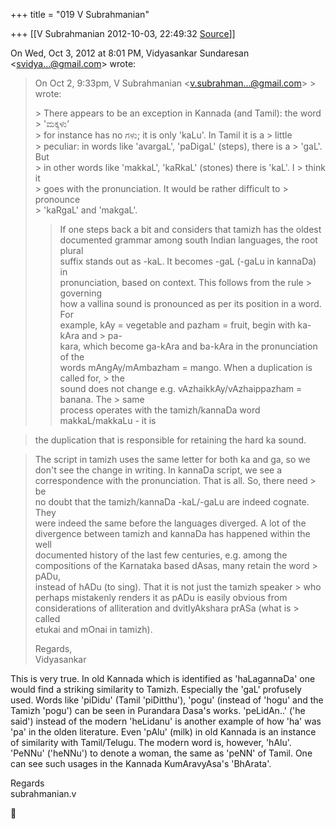 +++
title = "019 V Subrahmanian"

+++
[[V Subrahmanian	2012-10-03, 22:49:32 [Source](https://groups.google.com/g/bvparishat/c/DxxUrTRCtSo)]]



On Wed, Oct 3, 2012 at 8:01 PM, Vidyasankar Sundaresan \<[svidya...@gmail.com]()\> wrote:  

> 
> >   
> On Oct 2, 9:33pm, V Subrahmanian \<[v.subrahman...@gmail.com]()\> > wrote:  
>   
> \> There appears to be an exception in Kannada (and Tamil): the word > 'ಮಕ್ಕಳು’  
> \> for instance has no ಗಳು; it is only 'kaLu'. In Tamil it is a > little  
> \> peculiar: in words like 'avargaL', 'paDigaL' (steps), there is a > 'gaL'. But  
> \> in other words like 'makkaL', 'kaRkaL' (stones) there is 'kaL'. I > think it  
> \> goes with the pronunciation. It would be rather difficult to > pronounce  
> \> 'kaRgaL' and 'makgaL'.  
>   
> > 
> > If one steps back a bit and considers that tamizh has the oldest  
> documented grammar among south Indian languages, the root plural  
> suffix stands out as -kaL. It becomes -gaL (-gaLu in kannaDa) in  
> pronunciation, based on context. This follows from the rule > governing  
> how a vallina sound is pronounced as per its position in a word. For  
> example, kAy = vegetable and pazham = fruit, begin with ka-kAra and > pa-  
> kara, which become ga-kAra and ba-kAra in the pronunciation of the  
> words mAngAy/mAmbazham = mango. When a duplication is called for, > the  
> sound does not change e.g. vAzhaikkAy/vAzhaippazham = banana. The > same  
> process operates with the tamizh/kannaDa word makkaL/makkaLu - it is  

> the duplication that is responsible for retaining the hard ka sound.  

>   
> The script in tamizh uses the same letter for both ka and ga, so we  
> don't see the change in writing. In kannaDa script, we see a  
> correspondence with the pronunciation. That is all. So, there need > be  
> no doubt that the tamizh/kannaDa -kaL/-gaLu are indeed cognate. They  
> were indeed the same before the languages diverged. A lot of the  
> divergence between tamizh and kannaDa has happened within the well  
> documented history of the last few centuries, e.g. among the  
> compositions of the Karnataka based dAsas, many retain the word > pADu,  
> instead of hADu (to sing). That it is not just the tamizh speaker > who  
> perhaps mistakenly renders it as pADu is easily obvious from  
> considerations of alliteration and dvitIyAkshara prASa (what is > called  
> etukai and mOnai in tamizh).  
>   
> Regards,  
> Vidyasankar  

  
This is very true. In old Kannada which is identified as 'haLagannaDa' one would find a striking similarity to Tamizh. Especially the 'gaL' profusely used. Words like 'piDidu' (Tamil 'piDitthu'), 'pogu' (instead of 'hogu' and the Tamizh 'pogu') can be seen in Purandara Dasa's works.
'peLidAn..' ('he said') instead of the modern 'heLidanu' is another example of how 'ha' was 'pa' in the olden literature. Even 'pAlu' (milk) in old Kannada is an instance of similarity with Tamil/Telugu.
The modern word is, however, 'hAlu'. 'PeNNu' ('heNNu') to denote a woman, the same as 'peNN' of Tamil. One can see such usages in the Kannada KumAravyAsa's 'BhArata'.  
  
Regards  
subrahmanian.v  
  
  
  



